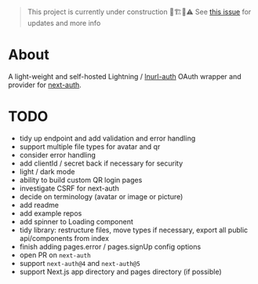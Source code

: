 > This project is currently under construction 👷🏗️🚧⚠️
> See [this issue](https://github.com/nextauthjs/next-auth/issues/7872) for updates and more info

# About

A light-weight and self-hosted Lightning / [lnurl-auth](https://fiatjaf.com/e0a35204.html) OAuth wrapper and provider for [next-auth](https://github.com/nextauthjs/next-auth).

# TODO

- tidy up endpoint and add validation and error handling
- support multiple file types for avatar and qr
- consider error handling
- add clientId / secret back if necessary for security
- light / dark mode
- ability to build custom QR login pages
- investigate CSRF for next-auth
- decide on terminology (avatar or image or picture)
- add readme
- add example repos
- add spinner to Loading component
- tidy library: restructure files, move types if necessary, export all public api/components from index
- finish adding pages.error / pages.signUp config options
- open PR on `next-auth`
- support `next-auth@4` and `next-auth@5`
- support Next.js app directory and pages directory (if possible)
